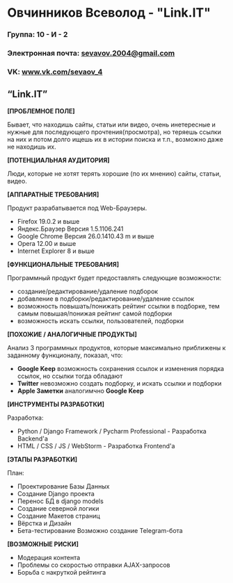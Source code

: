 # Овчинников Всеволод - "Link.IT"

### Группа: 10 - И - 2
### Электронная почта: sevavov.2004@gmail.com
### VK: www.vk.com/sevaov_4



## “Link.IT”

**[ПРОБЛЕМНОЕ ПОЛЕ]**

Бывает, что находишь сайты, статьи или видео, очень инетересные и нужные для последующего прочтения(просмотра), но теряешь ссылки на них и потом долго ищешь их в истории поиска и т.п., возможно даже не находишь их.

**[ПОТЕНЦИАЛЬНАЯ АУДИТОРИЯ]**

Люди, которые не хотят терять хорошие (по их мнению) сайты, статьи, видео.

**[АППАРАТНЫЕ ТРЕБОВАНИЯ]**

Продукт разрабатывается под Web-Браузеры.
* Firefox 19.0.2 и выше
* Яндекс.Браузер Версия 1.5.1106.241
* Google Chrome Версия 26.0.1410.43 m и выше
* Opera 12.00 и выше
* Internet Explorer 8 и выше

**[ФУНКЦИОНАЛЬНЫЕ ТРЕБОВАНИЯ]**

Программный продукт будет предоставлять следующие возможности:
* создание/редактирование/удаление подборок
* добавление в подборки/редактирование/удаление ссылок
* возможность повышать/понижать рейтинг ссылки в подборке, тем самым повышая/понижая рейтинг самой подборки
* возможность искать ссылки, пользователей, подборки

**[ПОХОЖИЕ / АНАЛОГИЧНЫЕ ПРОДУКТЫ]**

Анализ 3 программных продуктов, которые максимально приближены к заданному функционалу, показал, что:

* **Google Keep** возможность сохранения ссылок и изменения порядка ссылок, но ссылки тогда обладают 
* **Twitter** невозможно создать подборку, и искать ссылки и подборки
* **Apple Заметки** аналогимчно **Google Keep**

**[ИНСТРУМЕНТЫ РАЗРАБОТКИ]**

Разработка:
* Python / Django Framework / Pycharm Professional - Разработка Backend'a
* HTML / CSS / JS / WebStorm - Разработка Frontend'a

**[ЭТАПЫ РАЗРАБОТКИ]**

План:
* Проектирование Базы Данных
* Создание Django проекта
* Перенос БД в django models
* Создание северной логики
* Создание Макетов страниц
* Вёрстка и Дизайн
* Бета-тестирование
Возможно создание Telegram-бота

**[ВОЗМОЖНЫЕ РИСКИ]**

* Модерация контента
* Проблемы со скоростью отправки AJAX-запросов
* Борьба с накруткой рейтинга
